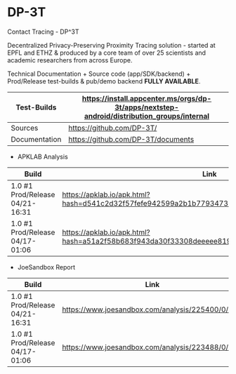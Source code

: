 # DP-3T
Contact Tracing - DP^3T

Decentralized Privacy-Preserving Proximity Tracing solution - started at EPFL and ETHZ & produced by a core team of over 25 scientists and academic researchers from across Europe.

Technical Documentation + Source code (app/SDK/backend) + Prod/Release test-builds & pub/demo backend **FULLY AVAILABLE**.

Test-Builds | https://install.appcenter.ms/orgs/dp-3t/apps/nextstep-android/distribution_groups/internal
------------|-------------------------------------------------------------------------------------------
Sources | https://github.com/DP-3T/
Documentation | https://github.com/DP-3T/documents

- APKLAB Analysis

Build | Link
------|-----
1.0 #1 Prod/Release 04/21-16:31 | https://apklab.io/apk.html?hash=d541c2d32f57fefe942599a2b1b77934737f961dfe24fe0cd5f9a6eb34723427
1.0 #1 Prod/Release 04/17-01:06 | https://apklab.io/apk.html?hash=a51a2f58b683f943da30f33308deeeee819e3d256957929d0b63839a5a5f882f

- JoeSandbox Report

Build | Link
------|-----
1.0 #1 Prod/Release 04/21-16:31 | https://www.joesandbox.com/analysis/225400/0/html
1.0 #1 Prod/Release 04/17-01:06 | https://www.joesandbox.com/analysis/223488/0/html
